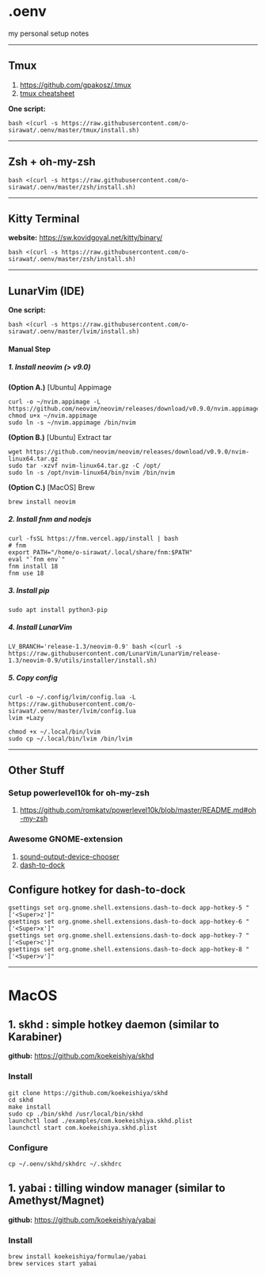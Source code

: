 # .oenv
my personal setup notes

_______________________

## Tmux
1. https://github.com/gpakosz/.tmux
2. [tmux cheatsheet](https://tmuxcheatsheet.com/)

**One script:**
```
bash <(curl -s https://raw.githubusercontent.com/o-sirawat/.oenv/master/tmux/install.sh)
```
_______________________

## Zsh + oh-my-zsh
```
bash <(curl -s https://raw.githubusercontent.com/o-sirawat/.oenv/master/zsh/install.sh)
```

_______________________

## Kitty Terminal
**website:** https://sw.kovidgoyal.net/kitty/binary/
```
bash <(curl -s https://raw.githubusercontent.com/o-sirawat/.oenv/master/zsh/install.sh)
```

_______________________

## LunarVim  (IDE)

**One script:**
```
bash <(curl -s https://raw.githubusercontent.com/o-sirawat/.oenv/master/lvim/install.sh)
```

#### Manual Step
##### 1. Install neovim (> v9.0)
**(Option A.)** [Ubuntu] Appimage
```
curl -o ~/nvim.appimage -L https://github.com/neovim/neovim/releases/download/v0.9.0/nvim.appimage
chmod u+x ~/nvim.appimage
sudo ln -s ~/nvim.appimage /bin/nvim
```
**(Option B.)** [Ubuntu] Extract tar
```
wget https://github.com/neovim/neovim/releases/download/v0.9.0/nvim-linux64.tar.gz
sudo tar -xzvf nvim-linux64.tar.gz -C /opt/
sudo ln -s /opt/nvim-linux64/bin/nvim /bin/nvim
```
**(Option C.)** [MacOS] Brew
```
brew install neovim
```

##### 2. Install fnm and nodejs
```
curl -fsSL https://fnm.vercel.app/install | bash
# fnm
export PATH="/home/o-sirawat/.local/share/fnm:$PATH"
eval "`fnm env`"
fnm install 18
fnm use 18
```

##### 3. Install pip
```
sudo apt install python3-pip
```

##### 4. Install LunarVim
```
LV_BRANCH='release-1.3/neovim-0.9' bash <(curl -s https://raw.githubusercontent.com/LunarVim/LunarVim/release-1.3/neovim-0.9/utils/installer/install.sh)
```

##### 5. Copy config
```
curl -o ~/.config/lvim/config.lua -L https://raw.githubusercontent.com/o-sirawat/.oenv/master/lvim/config.lua
lvim +Lazy

chmod +x ~/.local/bin/lvim
sudo cp ~/.local/bin/lvim /bin/lvim
```
_______________________

## Other Stuff

### Setup powerlevel10k for oh-my-zsh
1. https://github.com/romkatv/powerlevel10k/blob/master/README.md#oh-my-zsh

### Awesome GNOME-extension
1. [sound-output-device-chooser](https://extensions.gnome.org/extension/906/sound-output-device-chooser/) 
2. [dash-to-dock](https://extensions.gnome.org/extension/307/dash-to-dock/) 

## Configure hotkey for dash-to-dock
```
gsettings set org.gnome.shell.extensions.dash-to-dock app-hotkey-5 "['<Super>z']"
gsettings set org.gnome.shell.extensions.dash-to-dock app-hotkey-6 "['<Super>x']"
gsettings set org.gnome.shell.extensions.dash-to-dock app-hotkey-7 "['<Super>c']"
gsettings set org.gnome.shell.extensions.dash-to-dock app-hotkey-8 "['<Super>v']"
```

_______________________

# MacOS
## 1. skhd : simple hotkey daemon (similar to Karabiner)
**github:** https://github.com/koekeishiya/skhd
### Install
```
git clone https://github.com/koekeishiya/skhd
cd skhd
make install
sudo cp ./bin/skhd /usr/local/bin/skhd
launchctl load ./examples/com.koekeishiya.skhd.plist
launchctl start com.koekeishiya.skhd.plist
```
### Configure
```
cp ~/.oenv/skhd/skhdrc ~/.skhdrc
```
## 1. yabai : tilling window manager (similar to Amethyst/Magnet)
**github:** https://github.com/koekeishiya/yabai
### Install
```
brew install koekeishiya/formulae/yabai
brew services start yabai
```
